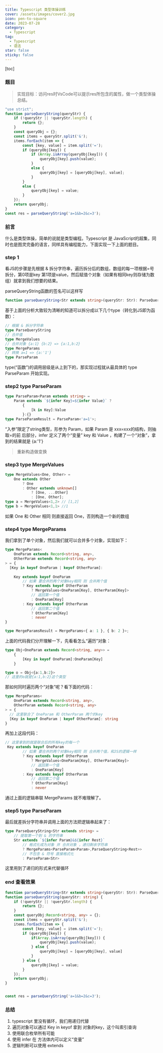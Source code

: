 ```yaml
---
title: Typescript 类型体操训练
cover: /assets/images/cover2.jpg
icon: pen-to-square
date: 2023-07-28
category:
  - Typescript
tag:
  - Typescript
  - 语法
star: false
sticky: false
---
```

[toc]

### 题目

> 实现目标：访问res时VsCode可以提示res所包含的属性，做一个类型体操总结。
```js
"use strict";
function parseQueryString(queryStr) {
    if (!queryStr || !queryStr.length) {
        return {};
    }
    const queryObj = {};
    const items = queryStr.split('&');
    items.forEach(item => {
        const [key, value] = item.split('=');
        if (queryObj[key]) {
            if (Array.isArray(queryObj[key])) {
                queryObj[key].push(value);
            }
            else {
                queryObj[key] = [queryObj[key], value];
            }
        }
        else {
            queryObj[key] = value;
        }
    });
    return queryObj;
}
const res = parseQueryString('a=1&b=2&c=3');
```
### 前言
什么是类型体操，简单的说就是类型编程。Typescript 是 JavaScript的超集，同时也是图灵完备的语言，同样具有编程能力，下面实现一下上面的题目。

### step 1

看JS的步骤是先根据 & 拆分字符串，遍历拆分后的数组，数组的每一项根据=号拆分，第0项是key 第1项是value，然后赋值个对象（如果有相同key则存储为数组）就拿到我们想要的结果。

parseQueryString函数的签名可以这样写
```ts
function parseQueryString<Str extends string>(queryStr: Str): ParseQueryString<Str>;
```

基于上面的分析大致较为清晰的知道可以拆分成以下几个type（转化到JS即为函数）：

```ts
// 根据 & 拆分字符串
type ParseQueryString
// 合并值
type MergeValues
// 合并对象 {a:1} {b:2} => {a:1,b:2}
type MergeParams
// 转换 a=1 => {a:'1'}
type ParseParam
```

type(“函数”)的调用层级是从上到下的，那实现过程就从最具体的 type ParseParam 开始实现。

### step2 type ParseParam

```ts
type ParseParam<Param extends string> = 
    Param extends `${infer Key}=${infer Value}` ?
        {
            [k in Key]:Value
        }:{}
type ParseParamResult = ParseParam<'a=1'>;
```
“入参”限定了string类型，形参为 Param，如果 Param 是 xxx=xxx的结构，则抽取=的前 后部分，infer 定义了两个“变量” key 和 Value ，构建了一个“对象”，拿到的结果就是 {a:'1'}
> 重新构造做变换

### step3 type MergeValues

```ts
type MergeValues<One, Other> = 
    One extends Other 
        ? One
        : Other extends unknown[]
            ? [One, ...Other]
            : [One, Other];
type a = MergeValues<1,2> // [1,2]
type b = MergeValues<1,1> //1
```
如果 One 和 Other 相同 则直接返回 One，否则构造一个新的数组

### step4 type MergeParams

我们拿到了单个对象，然后我们就可以合并多个对象，实现如下：

```ts
type MergeParams<
    OneParam extends Record<string, any>,
    OtherParam extends Record<string, any>
> = {
  [Key in keyof OneParam | keyof OtherParam]: 
  
    Key extends keyof OneParam
        // 如果 要合并的两个对象key相同 则 合并两个值
        ? Key extends keyof OtherParam
            ? MergeValues<OneParam[Key], OtherParam[Key]>
            // 返回第一个值
            : OneParam[Key]
        : Key extends keyof OtherParam 
            // 返回第二个值
            ? OtherParam[Key] 
            : never
}

type MergeParamsResult = MergeParams<{ a: 1 }, { b: 2 }>;
```
上面的代码我们分开理解一下，先看看怎么“遍历”对象：

```ts
type Obj<OneParam extends Record<string, any>> = 
    {
        [Key in keyof OneParam]:OneParam[Key]
    }

type o = Obj<{a:1,b:2}>
// 这里的o就是{a:1,b:2}这个类型
```
那如何同时遍历两个“对象”呢？看下面的代码：

```ts
type MergeParams<
    OneParam extends Record<string, any>,
    OtherParam extends Record<string, any>
> = {
  // 这里联合了 OneParam 和 OtherParam 两个的key
  [Key in keyof OneParam | keyof OtherParam]: string
}
```

再加上这段代码：
```ts
// 这里拿到的就是联合后的所有key的每一个
 Key extends keyof OneParam
        // 如果 要合并的两个对象key相同 则 合并两个值，和JS的逻辑一样
        ? Key extends keyof OtherParam
            ? MergeValues<OneParam[Key], OtherParam[Key]>
            // 返回第一个值
            : OneParam[Key]
        : Key extends keyof OtherParam 
            // 返回第二个值
            ? OtherParam[Key] 
            : never
```

通过上面的逻辑串联 MergeParams 就不难理解了。

### step5 type ParseParam

最后就差拆分字符串并调用上面的方法把逻辑串起来了：

```ts
type ParseQueryString<Str extends string> = 
    // 提取第一个到 & 的字符串
    Str extends `${infer Param}&${infer Rest}`
        // 格式化成为对象 并 合并对象 ，递归剩余字符串
        ? MergeParams<ParseParam<Param>,ParseQueryString<Rest>>
        // 不包含 & 符号 直接格式化
        : ParseParam<Str>
```

这里用到了递归的形式来代替循环


### end 查看效果

```ts
function parseQueryString<Str extends string>(queryStr: Str): ParseQueryString<Str> ;
function parseQueryString(queryStr: string) {
    if (!queryStr || !queryStr.length) {
        return {};
    }
    const queryObj:Record<string, any> = {};
    const items = queryStr.split('&');
    items.forEach(item => {
        const [key, value] = item.split('=');
        if (queryObj[key]) {
            if(Array.isArray(queryObj[key])) {
                queryObj[key].push(value);
            } else {
                queryObj[key] = [queryObj[key], value]
            }
        } else {
            queryObj[key] = value;
        }
    });
    return queryObj;
}


const res = parseQueryString('a=1&b=2&c=3');
```

### 总结

1. typescript 里没有循环，我们用递归代替
2. 遍历对象可以通过 Key in keyof 拿到 对象的key，这个叫索引查询
3. 使用联合枚举所有可能
4. 使用 infer 在 方法体内可以定义“变量”
5. 逻辑判断可以使用 extends





